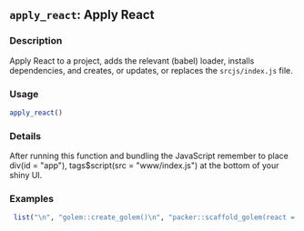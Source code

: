 ## `apply_react`: Apply React

### Description


 Apply React to a project, adds the relevant (babel) loader, installs dependencies,
 and creates, or updates, or replaces the `srcjs/index.js` file.


### Usage

```r
apply_react()
```


### Details


 After running this function and bundling the JavaScript remember to place
 div(id = "app"), tags$script(src = "www/index.js") at the bottom of your shiny UI.


### Examples

```r 
 list("\n", "golem::create_golem()\n", "packer::scaffold_golem(react = TRUE)\n") 
 
 ``` 

